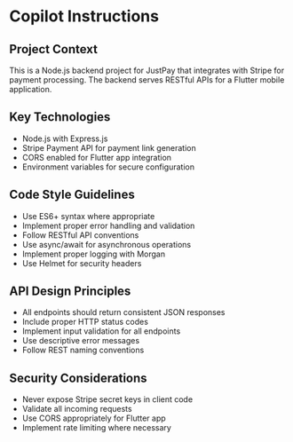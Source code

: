 # Copilot Instructions

<!-- Use this file to provide workspace-specific custom instructions to Copilot. For more details, visit https://code.visualstudio.com/docs/copilot/copilot-customization#_use-a-githubcopilotinstructionsmd-file -->

## Project Context
This is a Node.js backend project for JustPay that integrates with Stripe for payment processing. The backend serves RESTful APIs for a Flutter mobile application.

## Key Technologies
- Node.js with Express.js
- Stripe Payment API for payment link generation
- CORS enabled for Flutter app integration
- Environment variables for secure configuration

## Code Style Guidelines
- Use ES6+ syntax where appropriate
- Implement proper error handling and validation
- Follow RESTful API conventions
- Use async/await for asynchronous operations
- Implement proper logging with Morgan
- Use Helmet for security headers

## API Design Principles
- All endpoints should return consistent JSON responses
- Include proper HTTP status codes
- Implement input validation for all endpoints
- Use descriptive error messages
- Follow REST naming conventions

## Security Considerations
- Never expose Stripe secret keys in client code
- Validate all incoming requests
- Use CORS appropriately for Flutter app
- Implement rate limiting where necessary
